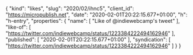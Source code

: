 {
  "kind": "likes",
  "slug": "2020/02/ihnc5",
  "client_id": "https://micropublish.net",
  "date": "2020-02-01T20:22:15.677+01:00",
  "h": "h-entry",
  "properties": {
    "name": [
      "Like of @indiewebcamp's tweet"
    ],
    "like-of": [
      "https://twitter.com/indiewebcamp/status/1223384222494162946"
    ],
    "published": [
      "2020-02-01T20:22:15.677+01:00"
    ],
    "syndication": [
      "https://twitter.com/indiewebcamp/status/1223384222494162946"
    ]
  }
}
